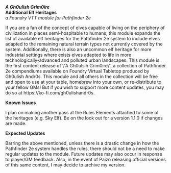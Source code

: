 <p style="margin:0">
    <b><i>A Gh0ulish Grim0ire</i></b><br>
    <b>Additional Elf Heritages</b><br>
    <i>a Foundry VTT module for Pathfinder 2e</i>
</p>
<p></p>
If you are a fan of the concept of elves capable of living on the periphery of civilization in places semi-hospitable to humans, this module expands the list of available elf heritages for the Pathfinder 2e system to include elves adapted to the remaining natural terrain types not currently covered by the system. Additionally, there is also an uncommon elf heritage for more industrial settings where exists elves adapted to life in more technologically-advanced and polluted urban landscapes. This module is the first content release of \"A Gh0ulsih Grim0ire\", a collection of Pathfinder 2e compendiums available on Foundry Virtual Tabletop produced by Gh0ulish Andr0s. This module and all others in the collection will be free and open to use at your table, homebrew into your own, or re-distribute to your fellow GMs! But if you wish to support more content updates, you may do so at https://ko-fi.com/gh0ulishandr0s.
<p></p>
<b>Known Issues</b>
<p>I plan on making another pass at the Rules Elements attached to some of the heritages (e.g. Sky Elf). Be on the look out for a version 1.1.0 if changes are made.</p>
<p></p>
<b>Expected Updates</b>
<p>Barring the above mentioned, unless there is a drastic change in how the Pathfinder 2e system handles the rules, there should not be a need to make regular updates to the module. Future updates may also occur in response to player/GM feedback. Also, in the event of Paizo releasing official versions of this same content, I may decide to archive my version.</p>
